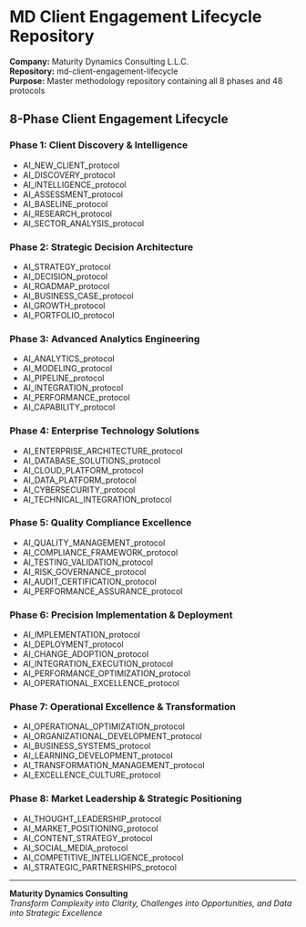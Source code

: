 ﻿# MD Client Engagement Lifecycle Repository

**Company:** Maturity Dynamics Consulting L.L.C.  
**Repository:** md-client-engagement-lifecycle  
**Purpose:** Master methodology repository containing all 8 phases and 48 protocols  

## 8-Phase Client Engagement Lifecycle

### Phase 1: Client Discovery & Intelligence
- AI_NEW_CLIENT_protocol
- AI_DISCOVERY_protocol  
- AI_INTELLIGENCE_protocol
- AI_ASSESSMENT_protocol
- AI_BASELINE_protocol
- AI_RESEARCH_protocol
- AI_SECTOR_ANALYSIS_protocol

### Phase 2: Strategic Decision Architecture
- AI_STRATEGY_protocol
- AI_DECISION_protocol
- AI_ROADMAP_protocol
- AI_BUSINESS_CASE_protocol
- AI_GROWTH_protocol
- AI_PORTFOLIO_protocol

### Phase 3: Advanced Analytics Engineering
- AI_ANALYTICS_protocol
- AI_MODELING_protocol
- AI_PIPELINE_protocol
- AI_INTEGRATION_protocol
- AI_PERFORMANCE_protocol
- AI_CAPABILITY_protocol

### Phase 4: Enterprise Technology Solutions
- AI_ENTERPRISE_ARCHITECTURE_protocol
- AI_DATABASE_SOLUTIONS_protocol
- AI_CLOUD_PLATFORM_protocol
- AI_DATA_PLATFORM_protocol
- AI_CYBERSECURITY_protocol
- AI_TECHNICAL_INTEGRATION_protocol

### Phase 5: Quality Compliance Excellence
- AI_QUALITY_MANAGEMENT_protocol
- AI_COMPLIANCE_FRAMEWORK_protocol
- AI_TESTING_VALIDATION_protocol
- AI_RISK_GOVERNANCE_protocol
- AI_AUDIT_CERTIFICATION_protocol
- AI_PERFORMANCE_ASSURANCE_protocol

### Phase 6: Precision Implementation & Deployment
- AI_IMPLEMENTATION_protocol
- AI_DEPLOYMENT_protocol
- AI_CHANGE_ADOPTION_protocol
- AI_INTEGRATION_EXECUTION_protocol
- AI_PERFORMANCE_OPTIMIZATION_protocol
- AI_OPERATIONAL_EXCELLENCE_protocol

### Phase 7: Operational Excellence & Transformation
- AI_OPERATIONAL_OPTIMIZATION_protocol
- AI_ORGANIZATIONAL_DEVELOPMENT_protocol
- AI_BUSINESS_SYSTEMS_protocol
- AI_LEARNING_DEVELOPMENT_protocol
- AI_TRANSFORMATION_MANAGEMENT_protocol
- AI_EXCELLENCE_CULTURE_protocol

### Phase 8: Market Leadership & Strategic Positioning
- AI_THOUGHT_LEADERSHIP_protocol
- AI_MARKET_POSITIONING_protocol
- AI_CONTENT_STRATEGY_protocol
- AI_SOCIAL_MEDIA_protocol
- AI_COMPETITIVE_INTELLIGENCE_protocol
- AI_STRATEGIC_PARTNERSHIPS_protocol

---
**Maturity Dynamics Consulting**  
*Transform Complexity into Clarity, Challenges into Opportunities, and Data into Strategic Excellence*

